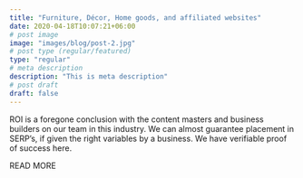 ```yaml
---
title: "Furniture, Décor, Home goods, and affiliated websites"
date: 2020-04-18T10:07:21+06:00
# post image
image: "images/blog/post-2.jpg"
# post type (regular/featured)
type: "regular"
# meta description
description: "This is meta description"
# post draft
draft: false
---
```




ROI is a foregone conclusion with the content masters and business builders on our team in this industry. We can almost guarantee placement in SERP’s, if given the right variables by a business. We have verifiable proof of success here.

READ MORE

